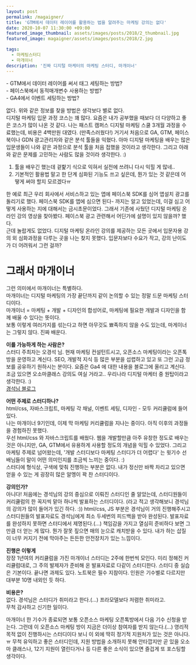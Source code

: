```yaml
---
layout: post
permalink: /magaigner/
title: 'GTM에서 데이터 레이어를 활용하는 법을 알려주는 마케팅 강의는 없다'
date: 2020-10-07 11:30:00 +09:00
featured_image_thumbnail: assets/images/posts/2018/2_thumbnail.jpg
featured_image: magaigner/assets/images/posts/2018/2.jpg

tags:
  - 마케팅스터디
  - 마개이너
description: '진짜 디지털 마케터의 마케팅 스터디, 마개이너'
---
```


 \- GTM에서 데이터 레이어를 써서 태그 세팅하는 방법?  
 \- 페이스북에서 동적매개변수 사용하는 방법?   
 \- GA4에서 이벤트 세팅하는 방법?  

  없다. 위와 같은 정보를 찾을 방법은 생각보다 별로 없다.  
  디지털 마케팅 입문 과정 코스는 꽤 많다. 요즘은 내가 공부했을 때보다 더 다양하고 좋은 코스가 많이 나온 것 같다. 나는 패스트 캠퍼스 디지털 마케팅 스쿨 3개월 과정을 수료했는데, 비용은 4백만원 대였다. (만족스러웠다!) 거기서 처음으로 GA, GTM, 페이스북이나 GDN 광고관리자와 같은 분석 툴들을 익혔다. 아마 디지털 마케팅을 배우는 많은 입문생들이 나와 같은 과정으로 분석 툴을 처음 접했을 것이라고 생각한다. 그리고 아래와 같은 문제를 고민하는 사람도 많을 것이라 생각한다. :)  

  1) 툴을 배우긴 했는데 겉핥기 식으로 익혀서 실전에 쓰려니 다시 익힐 게 많네..  
  2) 기본적인 활용법 말고 한 단계 심화된 기능도 쓰고 싶은데, 뭔가 있는 것 같은데 어떻게 써야 할지 모르겠다ㅠ  

한 예로 최근 우리 회사에서 서비스하고 있는 앱에 페이스북 SDK를 심어 앱설치 광고를 돌리기로 했다. 페이스북 SDK를 앱에 심으면 된다- 까지는 알고 있었는데, 이걸 심고 어떻게 사용하는 지에 대해서는 금시초문이었다. 그래서 기존에 사뒀던 디지털 마케팅 온라인 강의 영상을 찾아봤다. 페이스북 광고 관련해서 어딘가에 설명이 있지 않을까? 했다.  
근데 놀랍게도 없었다. 디지털 마케팅 온라인 강의를 제공하는 모든 곳에서 입문자용 강의 외 심화과정을 다루는 곳을 나는 찾지 못했다. 입문자보다 수요가 작고, 강의 난이도가 더 어려워서 그런 걸까?  



# 그래서 마개이너  

그런 의미에서 마개이너는 특별하다.  
마개이너는 디지털 마케팅의 가장 끝단까지 같이 논의할 수 있는 정말 드문 마케팅 스터디이다.  
마개이너 = 마케팅 + 개발 + 디자인의 합성어로, 마케팅에 필요한 개발과 디자인을 함께 배울 수 있다는 뜻이다.  
보통 이렇게 여러가지를 섞는다고 하면 아무것도 뾰족하지 않을 수도 있는데, 마게이너는 그렇지 않다. 진짜 배운다.  


**이를 가능하게 하는 사람은?**  
 스터디 주최자는 오경석 님. 현재 마케팅 컨설턴트시고, 오픈소스 마케팅이라는 오픈톡방을 운영하고 계신다. SEO, 개발적 지식 등 많은 부분을 섭렵하고 있고 또 그런 고급 정보를 공유하기 원하시는 분이다. 요즘은 Ga4 에 대한 내용을 블로그에 올리고 계신다. 조금 있으면 오소마클래스 강의도 여실 거라고.. 우리나라 디지털 마케터 중 원탑이라고 생각한다. :)  
 [경석님 블로그](https://ogaeng.com/introduce-mgin/)

**어떤 주제로 스터디하나?**  
 html/css, 자바스크립트, 마케팅 각 채널, 이벤트 세팅, 디자인 - 모두 커리큘럼에 들어있다.  
 나는 마개이너 9기인데, 이제 막 마케팅 커리큘럼을 지나는 중이다. 아직 이후의 과정들을 경험하진 못했다.  
 우선 html/css 와 자바스크립트를 배웠다. 웹을 개발할만큼 아주 유창한 정도로 배우는 것은 아니지만, GA, GTM에서 유용하게 사용할 정도의 개념을 익힐 수 있었다. 그리고 마케팅 주제로 넘어왔는데, \'개발 스터디보다 마케팅 스터디가 더 어렵다\' 는 윗기수 선배님들이 말이 어떤 의미인지를 조금씩 느끼는 중이다. :)  
 스터디에 형식상, 구색에 맞춰 진행하는 부분은 없다. 내가 정신만 바짝 차리고 있으면 얻을 수 있는 게 굉장히 많은 알멩이 꽉 찬 스터디이다.

**강의인가?**  
 아니다! 처음에는 경석님의 강의 중심으로 이뤄진 스터디인 줄 알았는데, 스터디원들이 커리큘럼의 한 꼭지씩 맡아 하나씩 발표하는 스터디이다. (라고 적고 생각해보니 경석님의 강의가 많이 들어가 있긴 하다. :)) html/css, JS 부분은 경석님이 거의 진행해주시고 스터디원들의 발표자료도 경석님에게 최소 두세번의 피드백을 받아 완성된다. 발표자료를 완성하지 못하면 스터디에서 제명된다.(...) 책임감을 가지고 열심히 준비하다 보면 그만큼 더 얻는 게 많다. 뭔가 잘못 짚으면 매의 눈으로 캐치받을 수 있다. 내가 하는 삽질이 너무 커지기 전에 막아주는 든든한 안전장치가 있는 느낌이다.

**진행은 이렇게**  
 장장 1년여의 커리큘럼을 가진 마개이너 스터디는 2주에 한번씩 모인다. 미리 정해진 커리큘럼대로, 그 주의 발제자가 준비해 온 발표자료로 다같이 스터디한다. 스터디 중 실습은 기본이다. 끝나면 과제도 있다. 노트북은 필수 지참이다. 인원은 기수별로 다르지만 대부분 10명 내외인 듯 하다.

**비용은?**  
 없다. 경석님은 스터디가 취미라고 한다.(...) 프라모델보다 저렴한 취미라고.  
 무척 감사하고 신기한 일이다.  



마개이너 한 기수가 종료되면 보통 오픈소스 마케팅 오픈톡방에서 다음 기수 신청을 받는다. 그런데 이 오픈소스 마케팅 방이 지금은 더이상 참여자를 받지 않는다.(...) 영리적 목적 없이 진행하시는 스터디이다 보니 이 외에 딱히 정기적 지원처가 있는 것은 아니다.ㅠ 무척 유익하고 좋은 스터디인데, 지원 방법을 소개하지 못해 안타깝지만 곧 있을 오소마 클래스나, 12기 지원이 열린다거나 등 다른 좋은 소식이 있으면 즐겁게 또 포스팅할 생각이다.
